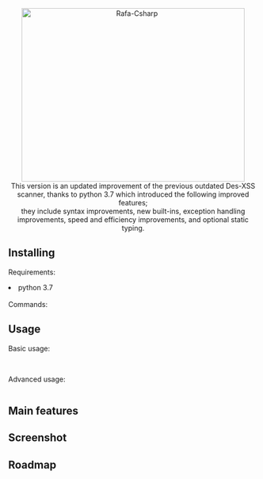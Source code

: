 <div align="center">
<img  align="center" alt="Rafa-Csharp" height="350" width="450" src="https://github.com/DESTHUbb/Des-xss-/assets/90658763/ae115237-2be2-4869-a4c2-5ea0e88ab525)">
 </div>

<div align="center">
This version is an updated improvement of the previous outdated Des-XSS scanner, thanks to python 3.7 which introduced the following improved features;
 <br/>
 they include syntax improvements, new built-ins, exception handling improvements, speed and efficiency improvements, and optional static typing.
</div>

## Installing 

Requirements: <br/>

<li> python 3.7 </li>
<br/>
Commands:


## Usage
Basic usage:

```bash
```
<br/>
Advanced usage:

```bash
```

## Main features


## Screenshot

## Roadmap
